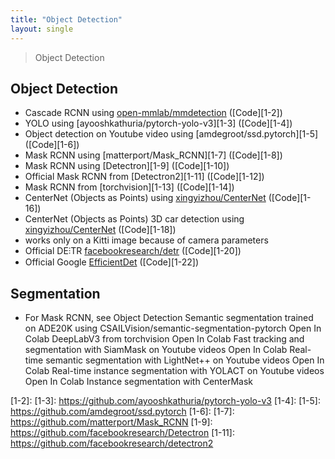 ```yaml
---
title: "Object Detection"
layout: single
---
```


> Object Detection

## Object Detection
* Cascade RCNN using [open-mmlab/mmdetection][1-1] ([Code][1-2]) 
* YOLO using [ayooshkathuria/pytorch-yolo-v3][1-3] ([Code][1-4]) 
* Object detection on Youtube video using [amdegroot/ssd.pytorch][1-5] ([Code][1-6]) 
* Mask RCNN using [matterport/Mask_RCNN][1-7] ([Code][1-8])
* Mask RCNN using [Detectron][1-9] ([Code][1-10])
* Official Mask RCNN from [Detectron2][1-11] ([Code][1-12])
* Mask RCNN from [torchvision][1-13] ([Code][1-14])
* CenterNet (Objects as Points) using [xingyizhou/CenterNet][1-15] ([Code][1-16])
* CenterNet (Objects as Points) 3D car detection using [xingyizhou/CenterNet][1-17] ([Code][1-18])
 * works only on a Kitti image because of camera parameters
* Official DE⫶TR [facebookresearch/detr][1-19] ([Code][1-20])
* Official Google [EfficientDet][1-21] ([Code][1-22])

## Segmentation
* For Mask RCNN, see Object Detection
Semantic segmentation trained on ADE20K using CSAILVision/semantic-segmentation-pytorch Open In Colab
DeepLabV3 from torchvision Open In Colab
Fast tracking and segmentation with SiamMask on Youtube videos Open In Colab
Real-time semantic segmentation with LightNet++ on Youtube videos Open In Colab
Real-time instance segmentation with YOLACT on Youtube videos Open In Colab
Instance segmentation with CenterMask

[1-1]: https://github.com/open-mmlab/mmdetection
[1-2]:
[1-3]: https://github.com/ayooshkathuria/pytorch-yolo-v3
[1-4]:
[1-5]: https://github.com/amdegroot/ssd.pytorch
[1-6]:
[1-7]: https://github.com/matterport/Mask_RCNN
[1-9]: https://github.com/facebookresearch/Detectron
[1-11]: https://github.com/facebookresearch/detectron2

[1-15]: https://github.com/xingyizhou/CenterNet
[1-17]: https://github.com/xingyizhou/CenterNet
[1-19]: https://github.com/facebookresearch/detr
[1-21]: https://arxiv.org/abs/1911.09070
